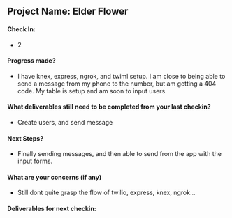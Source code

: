 ## Project Name: Elder Flower

#### Check In:

- 2

#### Progress made?

- I have knex, express, ngrok, and twiml setup.  I am close to being able to send a message from my phone to the number, but am getting a 404 code.  My table is setup and am soon to input users.

#### What deliverables still need to be completed from your last checkin?

- Create users, and send message

#### Next Steps?

- Finally sending messages, and then able to send from the app with the input forms.

#### What are your concerns (if any)

- Still dont quite grasp the flow of twilio, express, knex, ngrok...

#### Deliverables for next checkin:
